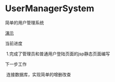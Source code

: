 # UserManagerSystem
简单的用户管理系统

[演示](http://www.xidabadminton.top:8080/UserManagerSystem/index.jsp)

当前进度

  1.完成了管理员和普通用户登陆页面的jsp静态页面编写
  
 下一步工作
 
  连接数据库，实现简单的增删改查
